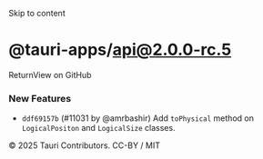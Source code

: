 Skip to content
# @tauri-apps/api@2.0.0-rc.5
ReturnView on GitHub
### New Features
  * `ddf69157b` (#11031 by @amrbashir) Add `toPhysical` method on `LogicalPositon` and `LogicalSize` classes.


© 2025 Tauri Contributors. CC-BY / MIT
